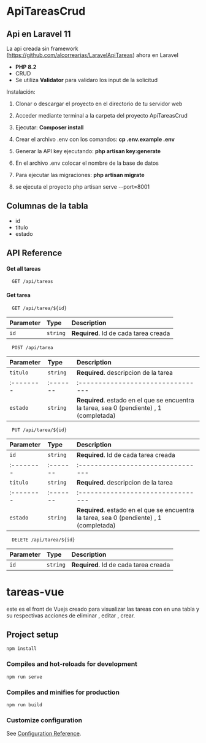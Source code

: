
# ApiTareasCrud

## Api en Laravel 11

La api creada sin framework (https://github.com/alcorrearias/LaravelApiTareas) ahora en Laravel
- <b>PHP 8.2 </b>
- CRUD
- Se utiliza <b>Validator</b> para validaro los input de la solicitud

Instalación:

1) Clonar o descargar el proyecto en el directorio de tu servidor web

2) Acceder mediante terminal a la carpeta del proyecto ApiTareasCrud

4) Ejecutar:  <b>Composer install</b>

5) Crear el archivo .env con los comandos: <b> cp .env.example .env</b>

6) Generar la API key ejecutando: <b> php artisan key:generate </b>

7) En el archivo .env colocar el nombre de la base de datos

8) Para ejecutar las migraciones: <b>php artisan migrate</b>

9) se ejecuta el proyecto php artisan serve --port=8001

## Columnas de la tabla
- id 
- titulo 
- estado

## API Reference

#### Get all tareas

```http
  GET /api/tareas
```

#### Get tarea

```http
  GET /api/tarea/${id}
```

| Parameter | Type     | Description                       |
| :-------- | :------- | :-------------------------------- |
| `id`      | `string` | **Required**. Id de cada tarea creada |

```http
  POST /api/tarea
```

| Parameter | Type     | Description                       |
| :-------- | :------- | :-------------------------------- |
| `titulo`      | `string` | **Required**. descripcion de la tarea |
| :-------- | :------- | :-------------------------------- |
| `estado`      | `string` | **Required**. estado en el que se encuentra la tarea, sea 0 (pendiente) , 1 (completada) |

```http
  PUT /api/tarea/${id}
```

| Parameter | Type     | Description                       |
| :-------- | :------- | :-------------------------------- |
| `id`      | `string` | **Required**. Id de cada tarea creada |
| :-------- | :------- | :-------------------------------- |
| `titulo`      | `string` | **Required**. descripcion de la tarea |
| :-------- | :------- | :-------------------------------- |
| `estado`      | `string` | **Required**. estado en el que se encuentra la tarea, sea 0 (pendiente) , 1 (completada) |

```http
  DELETE /api/tarea/${id}
```

| Parameter | Type     | Description                       |
| :-------- | :------- | :-------------------------------- |
| `id`      | `string` | **Required**. Id de cada tarea creada |

# tareas-vue

este es el front de Vuejs creado para visualizar las tareas con en una tabla y su respectivas acciones de eliminar , editar , crear.

## Project setup
```
npm install
```

### Compiles and hot-reloads for development
```
npm run serve
```

### Compiles and minifies for production
```
npm run build
```

### Customize configuration
See [Configuration Reference](https://cli.vuejs.org/config/).

